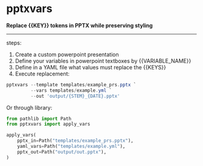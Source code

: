 # pptxvars

**Replace {{KEY}} tokens in PPTX while preserving styling**

---

steps:

1. Create a custom powerpoint presentation
2. Define your variables in powerpoint textboxes by {{VARIABLE_NAME}}
3. Define in a YAML file what values must replace the {{KEYS}}
4. Execute replacement:

```powershell
pptxvars --template templates/example_prs.pptx `
         --vars templates/example.yml `
         --out 'output/{STEM}_{DATE}.pptx'
```

Or through library:

```python
from pathlib import Path
from pptxvars import apply_vars

apply_vars(
    pptx_in=Path("templates/example_prs.pptx"),
    yaml_vars=Path("templates/example.yml"),
    pptx_out=Path("output/out.pptx"),
)
```
